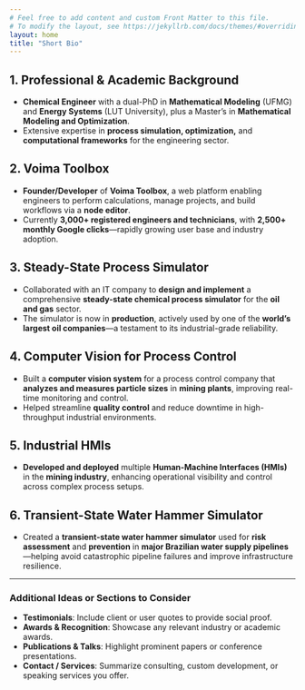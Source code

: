 ```yaml
---
# Feel free to add content and custom Front Matter to this file.
# To modify the layout, see https://jekyllrb.com/docs/themes/#overriding-theme-defaults
layout: home
title: "Short Bio"
---
```


## 1. Professional & Academic Background

- **Chemical Engineer** with a dual-PhD in **Mathematical Modeling** (UFMG) and **Energy Systems** (LUT University), plus a Master’s in **Mathematical Modeling and Optimization**.
- Extensive expertise in **process simulation, optimization,** and **computational frameworks** for the engineering sector.

## 2. Voima Toolbox

- **Founder/Developer** of **Voima Toolbox**, a web platform enabling engineers to perform calculations, manage projects, and build workflows via a **node editor**.
- Currently **3,000+ registered engineers and technicians**, with **2,500+ monthly Google clicks**—rapidly growing user base and industry adoption.

## 3. Steady-State Process Simulator

- Collaborated with an IT company to **design and implement** a comprehensive **steady-state chemical process simulator** for the **oil and gas** sector.
- The simulator is now in **production**, actively used by one of the **world’s largest oil companies**—a testament to its industrial-grade reliability.

## 4. Computer Vision for Process Control

- Built a **computer vision system** for a process control company that **analyzes and measures particle sizes** in **mining plants**, improving real-time monitoring and control.
- Helped streamline **quality control** and reduce downtime in high-throughput industrial environments.

## 5. Industrial HMIs

- **Developed and deployed** multiple **Human-Machine Interfaces (HMIs)** in the **mining industry**, enhancing operational visibility and control across complex process setups.

## 6. Transient-State Water Hammer Simulator

- Created a **transient-state water hammer simulator** used for **risk assessment** and **prevention** in **major Brazilian water supply pipelines**—helping avoid catastrophic pipeline failures and improve infrastructure resilience.

---

### Additional Ideas or Sections to Consider

- **Testimonials**: Include client or user quotes to provide social proof.
- **Awards & Recognition**: Showcase any relevant industry or academic awards.
- **Publications & Talks**: Highlight prominent papers or conference presentations.
- **Contact / Services**: Summarize consulting, custom development, or speaking services you offer.
